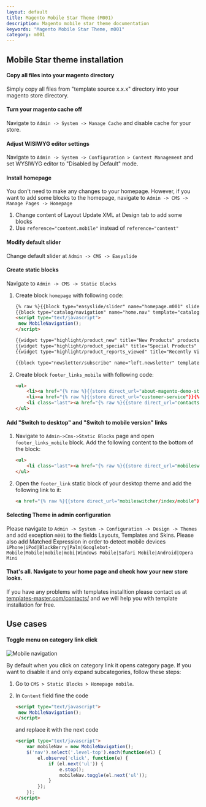 ```yaml
---
layout: default
title: Magento Mobile Star Theme (M001)
description: Magento mobile star theme documentation
keywords: "Magento Mobile Star Theme, m001"
category: m001
---
```


## Mobile Star theme installation

#### Copy all files into your magento directory

 Simply copy all files from "template source x.x.x" directory into your magento store directory.

#### Turn your magento cache off

 Navigate to ```Admin -> System -> Manage Cache``` and disable cache for your store.

#### Adjust WISIWYG editor settings

 Navigate to ```Admin -> System -> Configuration > Content Management``` and set WYSIWYG editor to "Disabled by Default" mode.

#### Install homepage

 You don't need to make any changes to your homepage.
 However, if you want to add some blocks to the homepage, navigate to ```Admin -> CMS -> Manage Pages -> Homepage```

 1. Change content of Layout Update XML at Design tab to add some blocks
 2. Use ```reference="content.mobile"``` instead of ```reference="content"```

#### Modify default slider

 Change default slider at ```Admin -> CMS -> Easyslide```

#### Create static blocks

 Navigate to ```Admin -> CMS -> Static Blocks```

 1. Create block ```homepage``` with following code:

    ```html
    {% raw %}{{block type="easyslide/slider" name="homepage.m001" slider_id="default_m001"}}
    {{block type="catalog/navigation" name="home.nav" template="catalog/navigation/top.phtml"}}
    <script type="text/javascript">
     new MobileNavigation();
    </script>

    {{widget type="highlight/product_new" title="New Products" products_count="4" template="highlight/product/sidebar/list.phtml" class_name="highlight-new"}}
    {{widget type="highlight/product_special" title="Special Products" products_count="4" template="highlight/product/sidebar/list.phtml" class_name="highlight-special"}}
    {{widget type="highlight/product_reports_viewed" title="Recently Viewed" products_count="15" template="highlight/product/sidebar/list.phtml" class_name="highlight-recently"}}

    {{block type="newsletter/subscribe" name="left.newsletter" template="newsletter/subscribe.phtml"}}{% endraw %}
    ```

 2. Create block ```footer_links_mobile``` with following code:

    ```html
    <ul>
        <li><a href="{% raw %}{{store direct_url="about-magento-demo-store"}}{% endraw %}">About Us</a></li>
        <li><a href="{% raw %}{{store direct_url="customer-service"}}{% endraw %}">Customer Service</a></li>
        <li class="last"><a href="{% raw %}{{store direct_url="contacts"}}{% endraw %}">Contact Us</a></li>
    </ul>
    ```

#### Add "Switch to desktop" and "Switch to mobile version" links

 1. Navigate to ```Admin->Cms->Static Blocks``` page and open ```footer_links_mobile``` block. Add the following content to the bottom of the block:

    ```html
    <ul>
        <li class="last"><a href="{% raw %}{{store direct_url="mobileswitcher/index/desktop"}}{% endraw %}" rel="nofollow">Desktop Version</a></li>
    </ul>
    ```

 2. Open the ```footer_link``` static block of your desktop theme and add the following link to it:

    ```html
    <a href="{% raw %}{{store direct_url="mobileswitcher/index/mobile"}}{% endraw %}" rel="nofollow">Mobile Version</a>
    ```

#### Selecting Theme in admin configuration
 Please navigate to ```Admin -> System -> Configuration -> Design -> Themes``` and add exception `m001` to the fields Layouts, Templates and Skins. Please also add Matched Expression in order to detect mobile devices
 ```iPhone|iPod|BlackBerry|Palm|Googlebot-Mobile|Mobile|mobile|mobi|Windows Mobile|Safari Mobile|Android|Opera Mini```

#### That's all. Navigate to your home page and check how your new store looks.
 If you have any problems with templates installtion please contact us at [templates-master.com/contacts/](http://templates-master.com/contacts/) and we will help you with template installation for free.

## Use cases

#### Toggle menu on category link click

![Mobile navigation](/images/m001-mobile-star/mobile-nav.gif)

By default when you click on category link it opens category page. If you want to disable it and only expand subcategories, follow these steps:

 1. Go to `CMS > Static Blocks > Homepage mobile`.
 2. In `Content` field fine the code

    ```html
    <script type="text/javascript">
     new MobileNavigation();
    </script>
    ```

    and replace it with the next code

    ```html
    <script type="text/javascript">
        var mobileNav = new MobileNavigation();
        $('nav').select('.level-top').each(function(el) {
            el.observe('click', function(e) {
                if (el.next('ul')) {
                    e.stop();
                    mobileNav.toggle(el.next('ul'));
                }
            });
        });
    </script>
    ```
